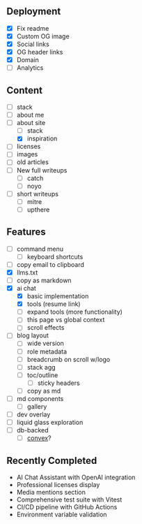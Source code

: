 ## Deployment

- [x] Fix readme
- [x] Custom OG image
- [x] Social links
- [x] OG header links
- [x] Domain
- [ ] Analytics

## Content

- [ ] stack
- [ ] about me
- [ ] about site
  - [ ] stack
  - [x] inspiration
- [ ] licenses
- [ ] images
- [ ] old articles
- [ ] New full writeups
  - [ ] catch
  - [ ] noyo
- [ ] short writeups
  - [ ] mitre
  - [ ] upthere

## Features

- [ ] command menu
  - [ ] keyboard shortcuts
- [ ] copy email to clipboard
- [x] llms.txt
- [ ] copy as markdown
- [x] ai chat
  - [x] basic implementation
  - [x] tools (resume link)
  - [ ] expand tools (more functionality)
  - [ ] this page vs global context
  - [ ] scroll effects
- [ ] blog layout
  - [ ] wide version
  - [ ] role metadata
  - [ ] breadcrumb on scroll w/logo
  - [ ] stack agg
  - [ ] toc/outline
    - [ ] sticky headers
  - [ ] copy as md
- [ ] md components
  - [ ] gallery
- [ ] dev overlay
- [ ] liquid glass exploration
- [ ] db-backed
  - [ ] [convex](https://www.convex.dev)?

## Recently Completed

- AI Chat Assistant with OpenAI integration
- Professional licenses display
- Media mentions section
- Comprehensive test suite with Vitest
- CI/CD pipeline with GitHub Actions
- Environment variable validation
